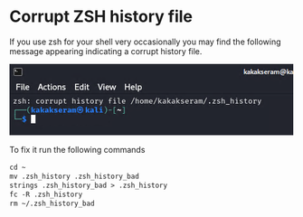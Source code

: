 # Corrupt ZSH history file

If you use zsh for your shell very occasionally you may find the following message appearing indicating a corrupt history file.

![CorruptZSH](./images/CorruptZSH.png)

To fix it run the following commands

```
cd ~
mv .zsh_history .zsh_history_bad
strings .zsh_history_bad > .zsh_history
fc -R .zsh_history
rm ~/.zsh_history_bad
```

